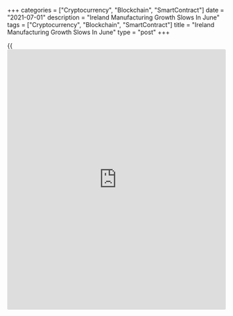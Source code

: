 +++
categories = ["Cryptocurrency", "Blockchain", "SmartContract"]
date = "2021-07-01"
description = "Ireland Manufacturing Growth Slows In June"
tags = ["Cryptocurrency", "Blockchain", "SmartContract"]
title = "Ireland Manufacturing Growth Slows In June"
type = "post"
+++

{{<iframe id="large-banner" src="https://www.bounty.group/#slide=20.0" width="100%" height="600" scrolling="no" style="border: 0px solid rgb(216, 221, 230); border-radius: 3px;">}}

Ireland's manufacturing sector expanded at a softer pace in June, survey
data from IHS Markit showed on Thursday.

The seasonally adjusted AIB factory Purchasing Managers' Index, or PMI,
fell to 64.0 in June from 64.1 in May. Any reading above 50.0 indicates
expansion in the sector.

New orders and stocks of purchases rose to a record high in June and
output increased to the second highest on record.

Employment grew to the third-highest on record. Backlogs of work rose
for the fourth straight month and suppliers' delivery time lengthened in
June.

Input price inflation rose to the second-highest on record and resulted
in an unpredictable increase in output prices.

"Meanwhile, the 12-month outlook for production remained upbeat, but
fell back appreciably from May on concerns that the current very strong
rebound in demand would not be sustained to mid-2022," Oliver Mangan,
AIB chief economist, said.

For comments and feedback [contact](https://www.playgroundfx.com/contact/): editorial@rtt[news](https://www.letsplayfx.com/blog/forex-news-website/).com

[Economic News][1]

 **What parts of the world are seeing the best (and worst) economic
performances lately? Click[here][2] to check out our [Econ Scorecard][2]
and find out! See up-to-the-moment [ranking](https://www.playgroundfx.com/blog/crypto-exchange-ranking/)s for the best and worst
performers in [GDP][3], [unemployment rate][4], [inflation][5] and much
more.**

   1. www.rtt[news](https://www.letsplayfx.com/blog/forex-news-website/).com/Content/EconomicNews.aspx
   2. www.rtt[news](https://www.letsplayfx.com/blog/forex-news-website/).com/economic-scorecard/world-rank/PPI/highest-performance.aspx
   3. www.rtt[news](https://www.letsplayfx.com/blog/forex-news-website/).com/economic-scorecard/world-rank/GDP/highest-performance.aspx
   4. www.rtt[news](https://www.letsplayfx.com/blog/forex-news-website/).com/economic-scorecard/world-rank/unemployment-rate/lowest-performance.aspx
   5. www.rtt[news](https://www.letsplayfx.com/blog/forex-news-website/).com/economic-scorecard/world-rank/CPI/highest-performance.aspx
